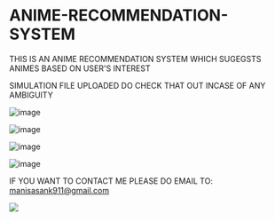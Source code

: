# ANIME-RECOMMENDATION-SYSTEM
THIS IS AN ANIME RECOMMENDATION SYSTEM WHICH SUGEGSTS ANIMES BASED ON USER'S INTEREST 

SIMULATION FILE UPLOADED DO CHECK THAT OUT INCASE OF ANY AMBIGUITY

![image](https://user-images.githubusercontent.com/84608186/222942289-9b8cb188-d589-4357-b95c-cf2efcf8f68a.png)

![image](https://user-images.githubusercontent.com/84608186/222942328-09b6ec4f-3944-4a7d-b317-7d75ca8e02a6.png)


![image](https://user-images.githubusercontent.com/84608186/222942374-2e8ca58d-4aab-49af-8c98-8284a58d7c4d.png)



![image](https://user-images.githubusercontent.com/84608186/222942385-b362331c-316a-4f68-b09b-6b1c158db74d.png)



IF YOU WANT TO CONTACT ME PLEASE DO EMAIL TO: manisasank911@gmail.com

<img src="https://t.bkit.co/w_6412b2a44e92d.gif" />
